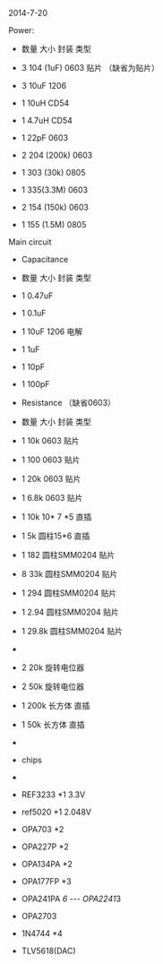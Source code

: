 
2014-7-20

Power:
* 数量  大小     封装    类型  

* 3   104 (1uF)  0603    贴片 （缺省为贴片）
* 3   10uF       1206    
* 1   10uH       CD54   
* 1   4.7uH      CD54
* 1   22pF       0603
* 2   204 (200k) 0603
* 1   303 (30k)  0805
* 1   335(3.3M)  0603
* 2   154 (150k) 0603
* 1   155 (1.5M) 0805


Main circuit

* Capacitance
* 数量  大小     封装    类型  
* 1     0.47uF  
* 1     0.1uF
* 1     10uF     1206    电解
* 1     1uF      
* 1     10pF  
* 1     100pF

* Resistance      （缺省0603）
* 数量  大小     封装        类型  
* 1     10k      0603        贴片
* 1     100      0603        贴片
* 1     20k      0603        贴片
* 1     6.8k     0603        贴片
* 1     10k      10* 7 *5    直插
* 1     5k       圆柱15*6    直插
* 1     182      圆柱SMM0204 贴片
* 8     33k      圆柱SMM0204 贴片
* 1     294      圆柱SMM0204 贴片
* 1     2.94     圆柱SMM0204 贴片
* 1     29.8k    圆柱SMM0204 贴片
* 
* 2     20k      旋转电位器
* 2     50k      旋转电位器
* 1     200k     长方体      直插
* 1     50k      长方体      直插
* 

* chips
* 
* REF3233 *1      3.3V
* ref5020 *1      2.048V
* OPA703 *2
* OPA227P *2
* OPA134PA *2
* OPA177FP *3
* OPA241PA *6 --- OPA2241*3
* OPA2703
* 1N4744 *4
* TLV5618(DAC)  
